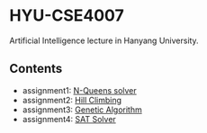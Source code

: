 # HYU-CSE4007
Artificial Intelligence lecture in Hanyang University.

## Contents
- assignment1: [N-Queens solver](./assignment1)
- assignment2: [Hill Climbing](./assignment2)
- assignment3: [Genetic Algorithm](./assignment3)
- assignment4: [SAT Solver](./assignment4)
